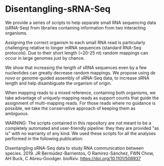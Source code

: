 # Disentangling-sRNA-Seq


We provide a series of scripts to help separate small RNA sequencing data (sRNA-Seq) from libraries containing information from two interacting organisms.

Assigning the correct organism to each small RNA read is particularly challenging relative to longer mRNA sequences (standard RNA-Seq protocols). Due to their short length (~20-25 nt) random mappings can occur in large genomes just by chance. 

We show that increasing the length of sRNA sequences even by a few nucleotides can greatly decrease random mappings. We propose using *de novo* or genome-guided assembly of sRNA-Seq data, to increase sRNA length and help disambiguate the organism of origin.

When mapping reads to a mixed reference, containing both organisms, we take advantage of uniquely-mapping reads as support counts that guide the assignment of multi-mapping reads. For those reads where no guidance is possible, we take the conservative approach of keeping them as ambiguous.

WARNING: The scripts contained in this repository are not meant to be a completely automated and user-friendly pipeline: they they are provided "as is" with no warranty of any kind. We used these scripts for all the analyses performed in the following publication:

Disentangling sRNA-Seq data to study RNA communication between species. 2019. JR Bermúdez-Barrientos, O Ramírez-Sánchez, FWN Chow, AH Buck, C Abreu-Goodger. bioRxiv. https://doi.org/10.1101/508937
